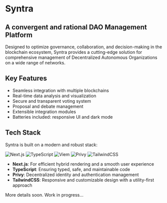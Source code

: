 # Syntra

## A convergent and rational DAO Management Platform

Designed to optimize governance, collaboration, and decision-making in the blockchain ecosystem, Syntra provides a cutting-edge solution for comprehensive management of Decentralized Autonomous Organizations on a wide range of networks.

## Key Features

- Seamless integration with multiple blockchains
- Real-time data analysis and visualization
- Secure and transparent voting system
- Proposal and debate management
- Extensible integration modules
- Batteries included: responsive UI and dark mode

## Tech Stack

Syntra is built on a modern and robust stack:

![Next.js](https://img.shields.io/badge/next.js-000000?style=for-the-badge&logo=nextdotjs&logoColor=white)
![TypeScript](https://img.shields.io/badge/TypeScript-007ACC?style=for-the-badge&logo=typescript&logoColor=white)
![Viem](https://img.shields.io/badge/Viem-6e56cf?style=for-the-badge&logo=ethereum&logoColor=white)
![Privy](https://img.shields.io/badge/Privy-6e56cf?style=for-the-badge&logo=ethereum&logoColor=white)
![TailwindCSS](https://img.shields.io/badge/Tailwind_CSS-38B2AC?style=for-the-badge&logo=tailwind-css&logoColor=white)

- **Next.js**: For efficient hybrid rendering and a smooth user experience
- **TypeScript**: Ensuring typed, safe, and maintainable code
- **Privy**: Decentralized identity and authentication management
- **TailwindCSS**: Responsive and customizable design with a utility-first approach

More details soon. Work in progress...
